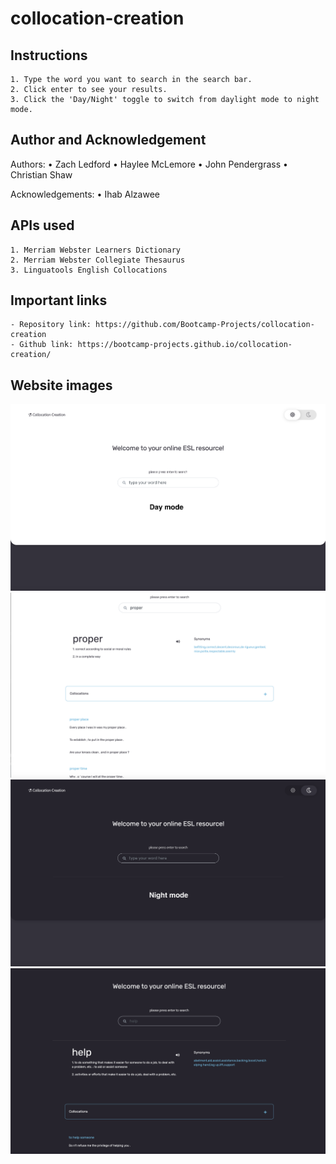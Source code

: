 # collocation-creation

## Instructions
	1. Type the word you want to search in the search bar.
	2. Click enter to see your results.
	3. Click the 'Day/Night' toggle to switch from daylight mode to night mode.


## Author and Acknowledgement
Authors:
	• Zach Ledford
	• Haylee McLemore
	• John Pendergrass
	• Christian Shaw

Acknowledgements:
	• Ihab Alzawee

## APIs used
	1. Merriam Webster Learners Dictionary
	2. Merriam Webster Collegiate Thesaurus
	3. Linguatools English Collocations

## Important links
	- Repository link: https://github.com/Bootcamp-Projects/collocation-creation
	- Github link: https://bootcamp-projects.github.io/collocation-creation/

## Website images
<img src="assets/images/daymode-landing.png">
<img src="assets/images/daymode-example.png">
<img src="assets/images/nightmode-landing.png">
<img src="assets/images/nightmode-example.png">
